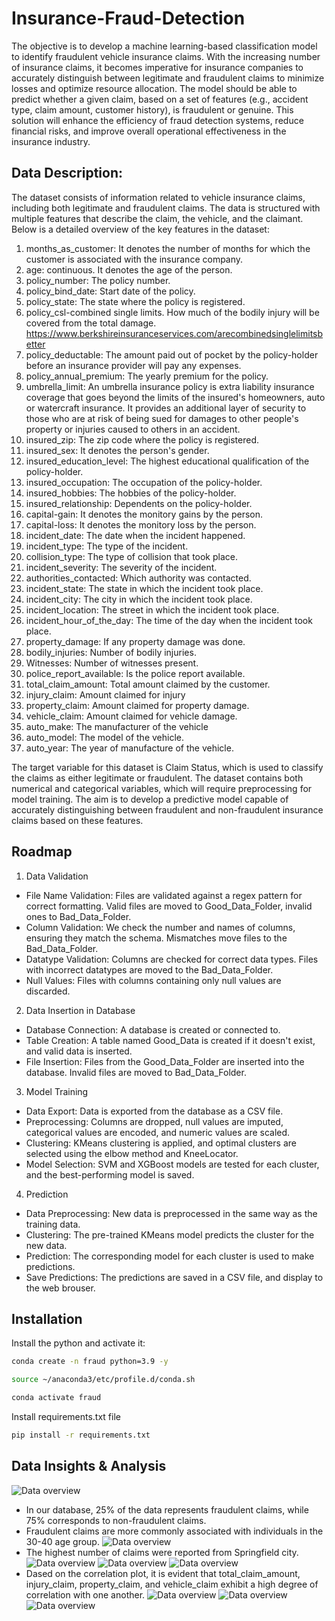 
# Insurance-Fraud-Detection

The objective is to develop a machine learning-based classification model to identify fraudulent vehicle insurance claims. With the increasing number of insurance claims, it becomes imperative for insurance companies to accurately distinguish between legitimate and fraudulent claims to minimize losses and optimize resource allocation. The model should be able to predict whether a given claim, based on a set of features (e.g., accident type, claim amount, customer history), is fraudulent or genuine. This solution will enhance the efficiency of fraud detection systems, reduce financial risks, and improve overall operational effectiveness in the insurance industry.
## Data Description:
The dataset consists of information related to vehicle insurance claims, including both legitimate and fraudulent claims. The data is structured with multiple features that describe the claim, the vehicle, and the claimant. Below is a detailed overview of the key features in the dataset:

1.	months_as_customer: It denotes the number of months for which the customer is associated with the insurance company.
2.	age: continuous. It denotes the age of the person.
3.	policy_number: The policy number.
4.	policy_bind_date: Start date of the policy.
5.	policy_state: The state where the policy is registered.
6.	policy_csl-combined single limits. How much of the bodily injury will be covered from the total damage.
https://www.berkshireinsuranceservices.com/arecombinedsinglelimitsbetter  
7. policy_deductable: The amount paid out of pocket by the policy-holder before an insurance provider will pay any expenses.
8. policy_annual_premium: The yearly premium for the policy.
9. umbrella_limit: An umbrella insurance policy is extra liability insurance coverage that goes beyond the limits of the insured's homeowners, auto or watercraft insurance. It provides an additional layer of security to those who are at risk of being sued for damages to other people's property or injuries caused to others in an accident.
10. insured_zip: The zip code where the policy is registered.
11. insured_sex: It denotes the person's gender.
12. insured_education_level: The highest educational qualification of the policy-holder.
13. insured_occupation: The occupation of the policy-holder.
14. insured_hobbies: The hobbies of the policy-holder.
15.	insured_relationship: Dependents on the policy-holder.
16.	capital-gain: It denotes the monitory gains by the person.
17.	capital-loss: It denotes the monitory loss by the person.
18.	incident_date: The date when the incident happened.
19.	incident_type: The type of the incident.
20.	collision_type: The type of collision that took place.
21.	incident_severity: The severity of the incident.
22.	authorities_contacted: Which authority was contacted.
23.	incident_state: The state in which the incident took place.
24.	incident_city: The city in which the incident took place. 
25.	incident_location: The street in which the incident took place.
26.	incident_hour_of_the_day: The time of the day when the incident took place.
27.	property_damage: If any property damage was done.
28.	bodily_injuries: Number of bodily injuries.
29.	Witnesses: Number of witnesses present.
30.	police_report_available: Is the police report available.
31.	total_claim_amount: Total amount claimed by the customer.
32.	injury_claim: Amount claimed for injury
33.	property_claim: Amount claimed for property damage.
34.	vehicle_claim: Amount claimed for vehicle damage.
35.	auto_make: The manufacturer of the vehicle
36.	auto_model: The model of the vehicle. 
37.	auto_year: The year of manufacture of the vehicle. 

The target variable for this dataset is Claim Status, which is used to classify the claims as either legitimate or fraudulent. The dataset contains both numerical and categorical variables, which will require preprocessing for model training. The aim is to develop a predictive model capable of accurately distinguishing between fraudulent and non-fraudulent insurance claims based on these features.

## Roadmap

1. Data Validation

- File Name Validation: Files are validated against a regex pattern for correct formatting. Valid files are moved to Good_Data_Folder, invalid ones to Bad_Data_Folder.
- Column Validation: We check the number and names of columns, ensuring they match the schema. Mismatches move files to the Bad_Data_Folder.
- Datatype Validation: Columns are checked for correct data types. Files with incorrect datatypes are moved to the Bad_Data_Folder.
- Null Values: Files with columns containing only null values are discarded.
2. Data Insertion in Database
- Database Connection: A database is created or connected to.
- Table Creation: A table named Good_Data is created if it doesn't exist, and valid data is inserted.
- File Insertion: Files from the Good_Data_Folder are inserted into the database. Invalid files are moved to Bad_Data_Folder.
3. Model Training
- Data Export: Data is exported from the database as a CSV file.
- Preprocessing: Columns are dropped, null values are imputed, categorical values are encoded, and numeric values are scaled.
- Clustering: KMeans clustering is applied, and optimal clusters are selected using the elbow method and KneeLocator.
- Model Selection: SVM and XGBoost models are tested for each cluster, and the best-performing model is saved.
4. Prediction
- Data Preprocessing: New data is preprocessed in the same way as the training data.
- Clustering: The pre-trained KMeans model predicts the cluster for the new data.
- Prediction: The corresponding model for each cluster is used to make predictions.
- Save Predictions: The predictions are saved in a CSV file, and display to the web brouser.



## Installation

Install the python and activate it: 

```bash
conda create -n fraud python=3.9 -y

source ~/anaconda3/etc/profile.d/conda.sh
```

```bash
conda activate fraud

``````
Install requirements.txt file
```bash
pip install -r requirements.txt

``````
## Data Insights & Analysis
![Data overview](images/db1.png)
- In our database, 25% of the data represents fraudulent claims, while 75% corresponds to non-fraudulent claims.
- Fraudulent claims are more commonly associated with individuals in the 30-40 age group.
![Data overview](images/db2.png)
- The highest number of claims were reported from Springfield city.
![Data overview](images/all_count.png)
![Data overview](images/realation_age_fraud.png.png)
![Data overview](images/relation_between_columns.png)
- Dased on the correlation plot, it is evident that total_claim_amount, injury_claim, property_claim, and vehicle_claim exhibit a high degree of correlation with one another.
![Data overview](images/Performacce_metrics.png)
![Data overview](images/UI.png)
![Data overview](images/op_UI.png)

